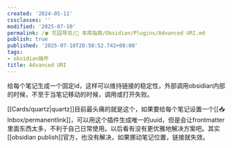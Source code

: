 ```yaml
---
created: '2024-05-11'
cssclasses: ''
modified: '2025-07-10'
permalink: /🍀 花园导览/🧰 本库指南/Obsidian/Plugins/Advanced URI.md
publish: true
published: '2025-07-10T20:50:52.742+08:00'
tags:
- obsidian插件
title: Advanced URI
---
```

给每个笔记生成一个固定id，这样可以维持链接的稳定性，外部调用obsidian内部的时候，不至于当笔记移动的时候，调用或打开失败。

[[Cards/quartz\|quartz]]目前最头痛的就是这个，如果要给每个笔记设置一个[[📥 Inbox/permanentlink]]，可以用这个插件生成唯一的uuid，但是会让frontmatter里面东西太多，不利于自己日常使用。以后看有没有更优雅地解决方案吧。其实[[obsidian publish]]官方，也没有解决，如果挪动笔记位置，链接就失效。
